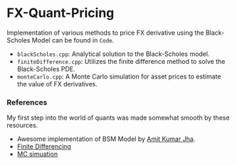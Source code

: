 # FX-Quant-Pricing


Implementation of various methods to price FX derivative using the Black-Scholes Model can be found in `Code`.

- `blackScholes.cpp`: Analytical solution to the Black-Scholes model.
- `finiteDifference.cpp`: Utilizes the finite difference method to solve the Black-Scholes PDE.
- `monteCarlo.cpp`: A Monte Carlo simulation for asset prices to estimate the value of FX derivatives.


### References
My first step into the world of quants was made somewhat smooth by these resources.
- Awesome implementation of BSM Model by [Amit Kumar Jha](https://github.com/AIM-IT4/FXQuantPricing-Cpp "GitHub repository").
- [Finite Differencing](http://www.goddardconsulting.ca/option-pricing-finite-diff-index.html)
- [MC simuation](https://quantpy.com.au/monte-carlo/monte-carlo-as-a-tool-for-financial-math/) 
